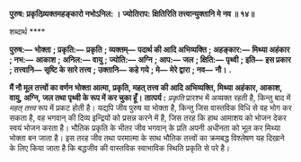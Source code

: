 **पुरुष: प्रकृतिव्र्यक्तमहङ्कारो नभोऽनिल: ।** **ज्योतिराप: क्षितिरिति तत्त्वान्युक्तानि मे नव ॥ १४॥** 

शब्दार्थ **** 

**पुरुष:—** **भोक्ता** **; प्रकृति:—** **प्रकृति** **; व्यक्तम्—** **पदार्थ की आदि अभिव्यक्ति** **; अहङ्कार:—** **मिथ्या अहंकार** **; नभ:—** **आकाश** **;** **अनिल:—** **वायु** **; ज्योति:—** **अग्नि** **; आप:—** **जल** **; क्षिति:—** **पृथ्वी** **; इति—** **इस प्रकार** **; तत्त्वानि—** **सृष्टि के सारे तत्त्व** **; उक्तानि—** **कहे गये** **; मे—** **मेरे द्वारा** **; नव—** **नौ।** **.** 

**मैं नौ मूल तत्त्वों का वर्णन भोक्ता आत्मा, प्रकृति, महत् तत्त्व की आदि अभिव्यक्ति, मिथ्या** **अहंकार, आकाश, वायु, अग्नि, जल तथा पृथ्वी के रूप में कर चुका हूँ।** **तात्पर्य :** *प्रकृति* प्रारश्भ में अव्यक्त रहती है, किन्तु बाद में *महत् तत्त्व* रूप में प्रकट होती है। यद्यपि जीव पुरुष या भोक्ता है, किन्तु जिस वास्तविक विधि से वह भोग कर सकता है, वह भगवान् की दिव्य इन्द्रियों को प्रसन्न करने में है, जिस तरह कि हाथ आमाशय को भोजन देकर स्वयं भोजन करता है। भौतिक प्रकृति के भीतर जीव भगवान् के प्रति अपनी अधीनता को भूल कर मिथ्या भोक्ता बन जाता है। इस तरह जीव तथा परमात्मा के साथ भौतिक तत्त्वों का क्रमबद्ध विश्लेषण यह दिखाने के लिए किया जाता है कि बद्धजीव की वास्तविक स्वाभाविक स्थिति प्रकृति से परे है।  